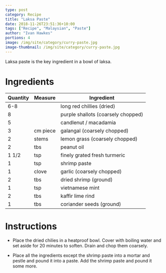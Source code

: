 ```yaml
---
type: post
category: Recipe
title: "Laksa Paste"
date: 2018-11-26T23:51:36+10:00
tags: ["Recipe", "Malaysian", "Paste"]
author: "Ivan Hawkes"
portions: 4
image: /img/site/category/curry-paste.jpg
image-thumbnail: /img/site/category/curry-paste.jpg
---
```


Laksa paste is the key ingredient in a bowl of laksa.
<!--more-->

# Ingredients

Quantity		| Measure 			| Ingredient
----------------|-------------------|-----------
6-8				|					| long red chillies (dried)
8				| 					| purple shallots (coarsely chopped)
5				|					| candlenut / macadamia
3				| cm piece			| galangal (coarsely chopped)
2				| stems				| lemon grass (coarsely chopped)
2				| tbs				| peanut oil
1 1/2			| tsp				| finely grated fresh turmeric
1				| tsp				| shrimp paste
1				| clove				| garlic (coarsely chopped)
2				| tbs				| dried shrimp (ground)
1				| tsp				| vietnamese mint
2				| tbs				| kaffir lime rind
1				| tbs				| coriander seeds (ground)

# Instructions

* Place the dried chilies in a heatproof bowl. Cover with boiling water and set aside for 20 minutes to soften. Drain and chop them coarsely.

* Place all the ingredients except the shrimp paste into a mortar and pestle and pound it into a paste. Add the shrimp paste and pound it some more.